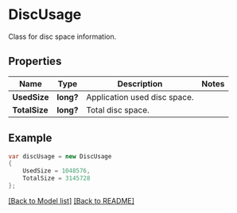 # DiscUsage
Class for disc space information.

## Properties
Name | Type | Description | Notes
------------ | ------------- | ------------- | -------------
**UsedSize** | **long?** | Application used disc space. | 
**TotalSize** | **long?** | Total disc space. | 


## Example
```csharp
var discUsage = new DiscUsage
{
    UsedSize = 1048576,
    TotalSize = 3145728
};
```

[[Back to Model list]](Models.md) [[Back to README]](README.md)

